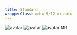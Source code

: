 ```yaml
---
title: Standard
wrapperClass: md:w-9/12 mx-auto
---
```


<div class="container h-full rounded-md bg-surface-1 p-24">
    <div class="flex justify-center items-center gap-48">
        <img src="/volverjs.svg" alt="avatar" tabindex="0" class="vv-avatar">
        <img src="https://gravatar.com/avatar/dfb63daa83b45e913d62dc45f32d8ef3?s=400&d=retro&r=x" alt="avatar" tabindex="0" class="vv-avatar">
        <img src="https://avatars.dicebear.com/v2/identicon/dfb63daa83b45e913d62dc45f32d8ef3.svg" alt="avatar" tabindex="0" class="vv-avatar">
        <span role="img" aria-label="Mario Rossi" tabindex="0" class="vv-avatar">MR</span>
    </div>
</div>


